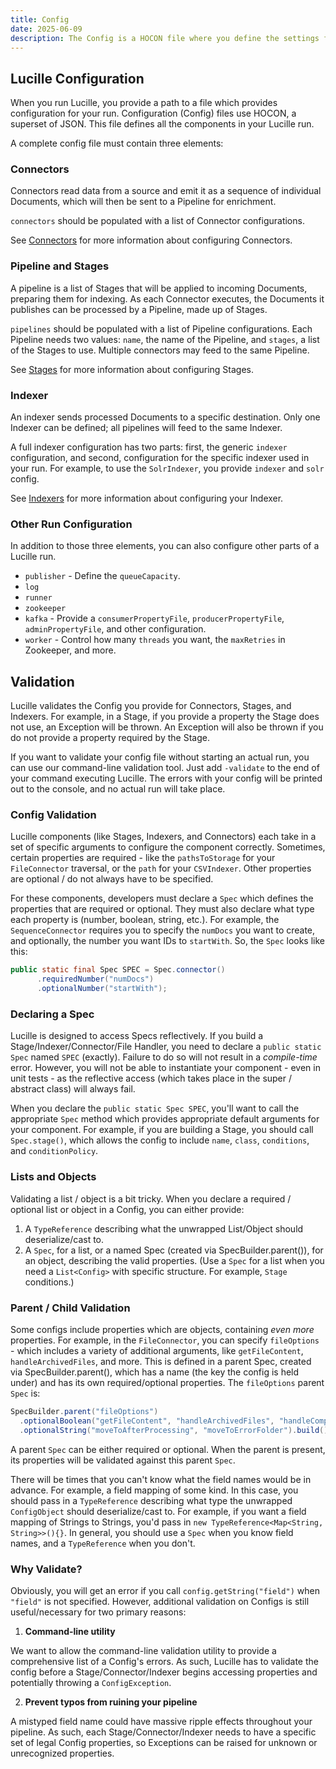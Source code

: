 ```yaml
---
title: Config
date: 2025-06-09
description: The Config is a HOCON file where you define the settings for running Lucille.
---
```


## Lucille Configuration

When you run Lucille, you provide a path to a file which provides configuration for your run. Configuration (Config) files use HOCON, 
a superset of JSON. This file defines all the components in your Lucille run. 

A complete config file must contain three elements:

### Connectors

Connectors read data from a source and emit it as a sequence of individual Documents, which will then be sent to a Pipeline for enrichment.

`connectors` should be populated with a list of Connector configurations. 

See [Connectors](docs/architecture/components/connectors) for more information about configuring Connectors.

### Pipeline and Stages

A pipeline is a list of Stages that will be applied to incoming Documents, preparing them for indexing.
As each Connector executes, the Documents it publishes can be processed by a Pipeline, made up of Stages. 

`pipelines` should be populated with a list of Pipeline configurations. Each Pipeline needs two values: `name`, 
the name of the Pipeline, and `stages`, a list of the Stages to use. Multiple connectors may feed to the same Pipeline. 

See [Stages](docs/architecture/components/stages) for more information about configuring Stages.

### Indexer

An indexer sends processed Documents to a specific destination. Only one Indexer can be defined; all pipelines will feed to the same Indexer.

A full indexer configuration has two parts: first, the generic `indexer` configuration, and second, configuration for the specific indexer
used in your run. For example, to use the `SolrIndexer`, you provide `indexer` and `solr` config.

See [Indexers](docs/architecture/components/indexers) for more information about configuring your Indexer.

### Other Run Configuration

In addition to those three elements, you can also configure other parts of a Lucille run.
* `publisher` - Define the `queueCapacity`.
* `log`
* `runner`
* `zookeeper`
* `kafka` - Provide a `consumerPropertyFile`, `producerPropertyFile`, `adminPropertyFile`, and other configuration.
* `worker` - Control how many `threads` you want, the `maxRetries` in Zookeeper, and more.

## Validation

Lucille validates the Config you provide for Connectors, Stages, and Indexers. For example, in a Stage, if you provide a property 
the Stage does not use, an Exception will be thrown. An Exception will also be thrown if you do not provide a property required by
the Stage. 

If you want to validate your config file without starting an actual run, you can use our command-line validation tool. Just add 
`-validate` to the end of your command executing Lucille. The errors with your config will be printed out to the console, and
no actual run will take place.

### Config Validation
Lucille components (like Stages, Indexers, and Connectors) each take in a set of specific arguments to configure the component correctly.
Sometimes, certain properties are required - like the `pathsToStorage` for your `FileConnector` traversal, or the `path` for your
`CSVIndexer`. Other properties are optional / do not always have to be specified.

For these components, developers must declare a `Spec` which defines the properties that are required or optional. They must
also declare what type each property is (number, boolean, string, etc.). For example, the `SequenceConnector` requires you
to specify the `numDocs` you want to create, and optionally, the number you want IDs to `startWith`. So, the `Spec` looks like this:

```java
public static final Spec SPEC = Spec.connector()
      .requiredNumber("numDocs")
      .optionalNumber("startWith");
```

### Declaring a Spec

Lucille is designed to access Specs reflectively. If you build a Stage/Indexer/Connector/File Handler, you need to declare a `public static Spec` 
named `SPEC` (exactly). Failure to do so will not result in a _compile-time_ error. However, you will not be able
to instantiate your component - even in unit tests - as the reflective access (which takes place in the super / abstract class) will always fail.

When you declare the `public static Spec SPEC`, you'll want to call the appropriate `Spec` method which provides appropriate
default arguments for your component. For example, if you are building a Stage, you should call `Spec.stage()`, which allows
the config to include `name`, `class`, `conditions`, and `conditionPolicy`. 

### Lists and Objects

Validating a list / object is a bit tricky. When you declare a required / optional list or object in a Config, you can either
provide:

1. A `TypeReference` describing what the unwrapped List/Object should deserialize/cast to.
2. A `Spec`, for a list, or a named Spec (created via SpecBuilder.parent()), for an object, describing the valid properties. (Use a `Spec` for a list when you need a `List<Config>` with specific structure. For example, `Stage` conditions.)

### Parent / Child Validation

Some configs include properties which are objects, containing _even more_ properties. For example, in the `FileConnector`, you
can specify `fileOptions` - which includes a variety of additional arguments, like `getFileContent`, `handleArchivedFiles`, and more. 
This is defined in a parent Spec, created via SpecBuilder.parent(), which has a name (the key the config is held under) and has its own required/optional properties.
The `fileOptions` parent `Spec` is:

```java
SpecBuilder.parent("fileOptions")
  .optionalBoolean("getFileContent", "handleArchivedFiles", "handleCompressedFiles")
  .optionalString("moveToAfterProcessing", "moveToErrorFolder").build();
```

A parent `Spec` can be either required or optional. When the parent is present, its properties will be validated against this parent `Spec`.

There will be times that you can't know what the field names would be in advance. For example, a field mapping of some kind.
In this case, you should pass in a `TypeReference` describing what type the unwrapped `ConfigObject` should deserialize/cast to.
For example, if you want a field mapping of Strings to Strings, you'd pass in `new TypeReference<Map<String, String>>(){}`.
In general, you should use a `Spec` when you know field names, and a `TypeReference` when you don't.

### Why Validate?

Obviously, you will get an error if you call `config.getString("field")` when `"field"` is not specified. However, additional validation
on Configs is still useful/necessary for two primary reasons:

1. **Command-line utility**

We want to allow the command-line validation utility to provide a comprehensive list of a Config's errors. As such, Lucille has to
validate the config before a Stage/Connector/Indexer begins accessing properties and potentially throwing a `ConfigException`.

2. **Prevent typos from ruining your pipeline**

A mistyped field name could have massive ripple effects throughout your pipeline. As such, each Stage/Connector/Indexer needs to
have a specific set of legal Config properties, so Exceptions can be raised for unknown or unrecognized properties.